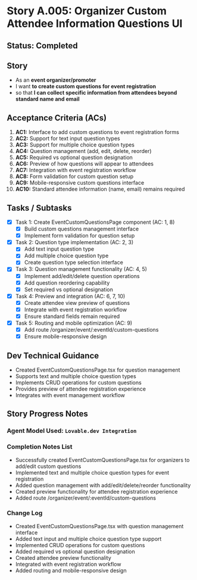 # Story A.005: Organizer Custom Attendee Information Questions UI

## Status: Completed

## Story

- As an **event organizer/promoter**
- I want **to create custom questions for event registration**
- so that **I can collect specific information from attendees beyond standard name and email**

## Acceptance Criteria (ACs)

1. **AC1:** Interface to add custom questions to event registration forms
2. **AC2:** Support for text input question types
3. **AC3:** Support for multiple choice question types
4. **AC4:** Question management (add, edit, delete, reorder)
5. **AC5:** Required vs optional question designation
6. **AC6:** Preview of how questions will appear to attendees
7. **AC7:** Integration with event registration workflow
8. **AC8:** Form validation for custom question setup
9. **AC9:** Mobile-responsive custom questions interface
10. **AC10:** Standard attendee information (name, email) remains required

## Tasks / Subtasks

- [x] Task 1: Create EventCustomQuestionsPage component (AC: 1, 8)
  - [x] Build custom questions management interface
  - [x] Implement form validation for question setup
- [x] Task 2: Question type implementation (AC: 2, 3)
  - [x] Add text input question type
  - [x] Add multiple choice question type
  - [x] Create question type selection interface
- [x] Task 3: Question management functionality (AC: 4, 5)
  - [x] Implement add/edit/delete question operations
  - [x] Add question reordering capability
  - [x] Set required vs optional designation
- [x] Task 4: Preview and integration (AC: 6, 7, 10)
  - [x] Create attendee view preview of questions
  - [x] Integrate with event registration workflow
  - [x] Ensure standard fields remain required
- [x] Task 5: Routing and mobile optimization (AC: 9)
  - [x] Add route /organizer/event/:eventId/custom-questions
  - [x] Ensure mobile-responsive design

## Dev Technical Guidance

- Created EventCustomQuestionsPage.tsx for question management
- Supports text and multiple choice question types
- Implements CRUD operations for custom questions
- Provides preview of attendee registration experience
- Integrates with event management workflow

## Story Progress Notes

### Agent Model Used: `Lovable.dev Integration`

### Completion Notes List

- Successfully created EventCustomQuestionsPage.tsx for organizers to add/edit custom questions
- Implemented text and multiple choice question types for event registration
- Added question management with add/edit/delete/reorder functionality
- Created preview functionality for attendee registration experience
- Added route /organizer/event/:eventId/custom-questions

### Change Log

- Created EventCustomQuestionsPage.tsx with question management interface
- Added text input and multiple choice question type support
- Implemented CRUD operations for custom questions
- Added required vs optional question designation
- Created attendee preview functionality
- Integrated with event registration workflow
- Added routing and mobile-responsive design 